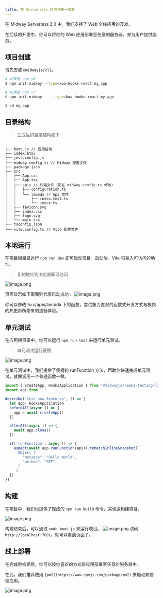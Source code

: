 ```yaml
---
title: 非 Serverless 环境使用一体化
---
```


  在 Midway Serverless 2.0 中，我们支持了 Web 全栈应用的开发。


在后续的开发中，你可以将你的 Web 应用部署至任意的服务器，来为用户提供服务。
## 项目创建
请先安装 `@midwayjs/cli`。


```bash
# 如果是 npm v6
$ npm init midway --type=koa-hooks-react my_app

# 如果是 npm v7
$ npm init midway -- --type=koa-hooks-react my_app

$ cd my_app
```


## 目录结构


> 生成后的目录结构如下

```
.
├── boot.js // 应用启动
├── index.html
├── jest.config.js
├── midway.config.ts // Midway 配置文件
├── package.json
├── src
│   ├── App.css
│   ├── App.tsx
│   ├── apis // 后端文件（可在 midway.config.ts 修改）
│   │   ├── configuration.ts
│   │   └── lambda // Api 文件
│   │       ├── index.test.ts
│   │       └── index.ts
│   ├── favicon.svg
│   ├── index.css
│   ├── logo.svg
│   └── main.tsx
├── tsconfig.json
└── vite.config.ts // Vite 配置文件
```


## 本地运行
在项目根目录运行 `npm run dev` 即可启动项目，启动后，Vite 将输入可访问的地址。


> 复制地址到浏览器即可访问

![image.png](https://cdn.nlark.com/yuque/0/2021/png/98602/1615534917254-24d943e2-59de-4245-9644-65af606f249e.png#height=148&id=Jyv52&margin=%5Bobject%20Object%5D&name=image.png&originHeight=148&originWidth=366&originalType=binary&size=17073&status=done&style=none&width=366)


页面显示如下画面则代表启动成功：
![image.png](https://cdn.nlark.com/yuque/0/2021/png/98602/1615534968377-a64836b1-53e7-4cb6-8e28-518ff534d574.png#height=903&id=gpL0D&margin=%5Bobject%20Object%5D&name=image.png&originHeight=903&originWidth=1504&originalType=binary&size=103681&status=done&style=none&width=1504)


你可以修改 /src/apis/lambda 下的函数，尝试极为直观的函数式开发方式与极快的热更新所带来的流畅体验。
## 单元测试
在应用根目录中，你可以运行 `npm run test` 来运行单元测试。


> 单元测试运行截图

![image.png](https://cdn.nlark.com/yuque/0/2021/png/98602/1615535886310-db9a293e-0bd3-438e-86b2-e1629144757c.png#height=327&id=VRpGm&margin=%5Bobject%20Object%5D&name=image.png&originHeight=327&originWidth=717&originalType=binary&size=39910&status=done&style=none&width=717)


在单元测试中，我们提供了便捷的 runFunction 方法，帮助你快速完成单元测试，就像调用一个普通函数一样。


```typescript
import { createApp, HooksApplication } from '@midwayjs/hooks-testing-library'
import api from '.'

describe('test new features', () => {
  let app: HooksApplication
  beforeAll(async () => {
    app = await createApp()
  })

  afterAll(async () => {
    await app.close()
  })

  it('runFunction', async () => {
    expect(await app.runFunction(api)).toMatchInlineSnapshot(`
      Object {
        "message": "Hello World",
        "method": "GET",
      }
    `)
  })
})
```
## 构建
在项目中，我们也提供了现成的 `npm run build` 命令，来快速构建项目。


![image.png](https://cdn.nlark.com/yuque/0/2021/png/98602/1615536615700-9e653c38-6942-49b6-907e-c388fc1c5c1b.png#height=433&id=Upy5S&margin=%5Bobject%20Object%5D&name=image.png&originHeight=433&originWidth=783&originalType=binary&size=67053&status=done&style=none&width=783)


构建结束后，可以通过 `node boot.js` 来运行项目。
![image.png](https://cdn.nlark.com/yuque/0/2021/png/98602/1615536663706-57b78c22-8bf5-4907-bc01-07f2c346f1d4.png#height=61&id=xAW86&margin=%5Bobject%20Object%5D&name=image.png&originHeight=61&originWidth=672&originalType=binary&size=12895&status=done&style=none&width=672)
访问 `http://localhost:7001`，就可以看到页面了。
## 线上部署
在完成后构建后，你可以按你喜欢的方式将应用部署至任意的服务器中。


在此，我们推荐使用 `[pm2](https://www.npmjs.com/package/pm2)` 来启动和管理应用。


![image.png](https://cdn.nlark.com/yuque/0/2021/png/98602/1615536837253-5c2e21ea-626c-4c6b-9a72-3c773ee65500.png#height=209&id=fyPSG&margin=%5Bobject%20Object%5D&name=image.png&originHeight=209&originWidth=902&originalType=binary&size=29305&status=done&style=none&width=902)